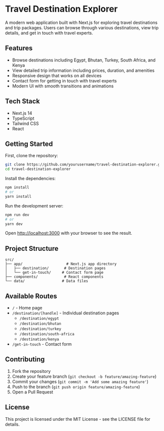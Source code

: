 # Travel Destination Explorer

A modern web application built with Next.js for exploring travel destinations and trip packages. Users can browse through various destinations, view trip details, and get in touch with travel experts.

## Features

- Browse destinations including Egypt, Bhutan, Turkey, South Africa, and Kenya
- View detailed trip information including prices, duration, and amenities
- Responsive design that works on all devices
- Contact form for getting in touch with travel experts
- Modern UI with smooth transitions and animations

## Tech Stack

- Next.js 14
- TypeScript
- Tailwind CSS
- React

## Getting Started

First, clone the repository:

```bash
git clone https://github.com/yourusername/travel-destination-explorer.git
cd travel-destination-explorer
```

Install the dependencies:

```bash
npm install
# or
yarn install
```

Run the development server:

```bash
npm run dev
# or
yarn dev
```

Open [http://localhost:3000](http://localhost:3000) with your browser to see the result.

## Project Structure

```
src/
├── app/                    # Next.js app directory
│   ├── destination/       # Destination pages
│   └── get-in-touch/     # Contact form page
├── components/            # React components
└── data/                 # Data files
```

## Available Routes

- `/` - Home page
- `/destination/[handle]` - Individual destination pages
  - `/destination/egypt`
  - `/destination/bhutan`
  - `/destination/turkey`
  - `/destination/south-africa`
  - `/destination/kenya`
- `/get-in-touch` - Contact form

## Contributing

1. Fork the repository
2. Create your feature branch (`git checkout -b feature/amazing-feature`)
3. Commit your changes (`git commit -m 'Add some amazing feature'`)
4. Push to the branch (`git push origin feature/amazing-feature`)
5. Open a Pull Request

## License

This project is licensed under the MIT License - see the LICENSE file for details.
